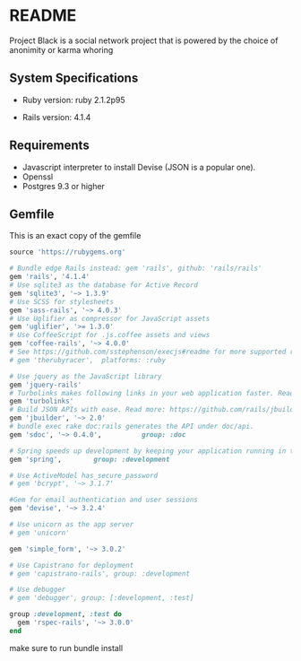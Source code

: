# README

Project Black is a social network project that is powered by the choice of anonimity or karma whoring

## System Specifications

* Ruby version: ruby 2.1.2p95

* Rails version: 4.1.4

## Requirements

* Javascript interpreter to install Devise (JSON is a popular one).
* Openssl
* Postgres 9.3 or higher

## Gemfile

This is an exact copy of the gemfile

```ruby
source 'https://rubygems.org'

# Bundle edge Rails instead: gem 'rails', github: 'rails/rails'
gem 'rails', '4.1.4'
# Use sqlite3 as the database for Active Record
gem 'sqlite3', '~> 1.3.9'
# Use SCSS for stylesheets
gem 'sass-rails', '~> 4.0.3'
# Use Uglifier as compressor for JavaScript assets
gem 'uglifier', '>= 1.3.0'
# Use CoffeeScript for .js.coffee assets and views
gem 'coffee-rails', '~> 4.0.0'
# See https://github.com/sstephenson/execjs#readme for more supported runtimes
# gem 'therubyracer',  platforms: :ruby

# Use jquery as the JavaScript library
gem 'jquery-rails'
# Turbolinks makes following links in your web application faster. Read more: https://github.com/rails/turbolinks
gem 'turbolinks'
# Build JSON APIs with ease. Read more: https://github.com/rails/jbuilder
gem 'jbuilder', '~> 2.0'
# bundle exec rake doc:rails generates the API under doc/api.
gem 'sdoc', '~> 0.4.0',          group: :doc

# Spring speeds up development by keeping your application running in the background. Read more: https://github.com/rails/spring
gem 'spring',        group: :development

# Use ActiveModel has_secure_password
# gem 'bcrypt', '~> 3.1.7'

#Gem for email authentication and user sessions
gem 'devise', '~> 3.2.4'

# Use unicorn as the app server
# gem 'unicorn'

gem 'simple_form', '~> 3.0.2'

# Use Capistrano for deployment
# gem 'capistrano-rails', group: :development

# Use debugger
# gem 'debugger', group: [:development, :test]

group :development, :test do
  gem 'rspec-rails', '~> 3.0.0'
end

```
make sure to run bundle install

